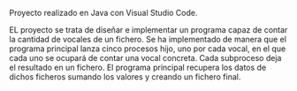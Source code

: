 Proyecto realizado en Java con Visual Studio Code.

EL proyecto se trata de diseñar e implementar un programa capaz de contar la cantidad de vocales de un fichero. 
Se ha implementado de manera que el programa principal lanza cinco procesos hijo, uno por cada vocal,
en el que cada uno se ocupará de contar una vocal concreta. Cada subproceso deja el resultado en un fichero.
El programa principal recupera los datos de dichos ficheros sumando los valores y creando un fichero final.